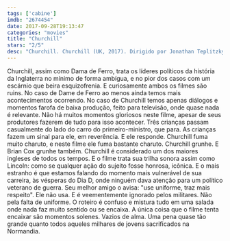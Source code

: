 ```yaml
---
tags: ['cabine']
imdb: "2674454"
date: 2017-09-28T19:13:47
categories: "movies"
title: "Churchill"
stars: "2/5"
desc: "Churchill. Churchill (UK, 2017). Dirigido por Jonathan Teplitzky. Escrito por Alex von Tunzelmann. Com Brian Cox (Winston Churchill), Miranda Richardson (Clementine Churchill), John Slattery (Dwight Eisenhower), Ella Purnell (Helen Garrett), Julian Wadham (Bernard Montgomery), Richard Durden (Jan Smuts), James Purefoy (King George VI), Danny Webb (Alan Brooke), Jonathan Aris (Trafford Leigh-Mallory)."
---
```

Churchill, assim como Dama de Ferro, trata os líderes políticos da história da Inglaterra no mínimo de forma ambígua, e no pior dos casos com um escárnio que beira esquizofrenia. E curiosamente ambos os filmes são ruins. No caso de Dame de Ferro ao menos ainda temos mais acontecimentos ocorrendo. No caso de Churchill temos apenas diálogos e momentos farofa de baixa produção, feito para televisão, onde quase nada é relevante. Não há muitos momentos gloriosos neste filme, apesar de seus produtores fazerem de tudo para isso acontecer. Três crianças passam casualmente do lado do carro do primeiro-ministro, que para. As crianças fazem um sinal para ele, em reverência. E ele responde. Churchill fuma muito charuto, e neste filme ele fuma bastante charuto. Churchill grunhe. E Brian Cox grunhe também. Churchill é considerado um dos maiores ingleses de todos os tempos. E o filme trata sua trilha sonora assim como Lincoln: como se qualquer ação do sujeito fosse honrosa, icônica. E o mais estranho é que estamos falando do momento mais vulnerável de sua carreira, às vésperas do Dia D, onde ninguém dava atenção para um político veterano de guerra. Seu melhor amigo o avisa: "use uniforme, traz mais respeito". Ele não usa. E é veementemente ignorado pelos militares. Não pela falta de uniforme. O roteiro é confuso e mistura tudo em uma salada onde nada faz muito sentido ou se encaixa. A única coisa que o filme tenta encaixar são momentos solenes. Vazios de alma. Uma pena quase tão grande quanto todos aqueles milhares de jovens sacrificados na Normandia.
